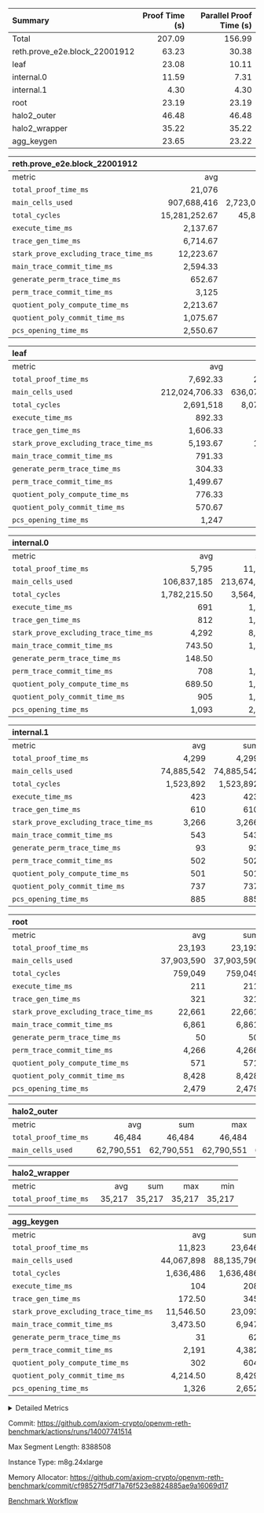 | Summary | Proof Time (s) | Parallel Proof Time (s) |
|:---|---:|---:|
| Total |  207.09 |  156.99 |
| reth.prove_e2e.block_22001912 |  63.23 |  30.38 |
| leaf |  23.08 |  10.11 |
| internal.0 |  11.59 |  7.31 |
| internal.1 |  4.30 |  4.30 |
| root |  23.19 |  23.19 |
| halo2_outer |  46.48 |  46.48 |
| halo2_wrapper |  35.22 |  35.22 |
| agg_keygen |  23.65 |  23.22 |


| reth.prove_e2e.block_22001912 |||||
|:---|---:|---:|---:|---:|
|metric|avg|sum|max|min|
| `total_proof_time_ms ` |  21,076 |  63,228 |  30,380 |  2,486 |
| `main_cells_used     ` |  907,688,416 |  2,723,065,248 |  1,349,317,809 |  44,864,535 |
| `total_cycles        ` |  15,281,252.67 |  45,843,758 |  23,692,378 |  235,996 |
| `execute_time_ms     ` |  2,137.67 |  6,413 |  3,197 |  39 |
| `trace_gen_time_ms   ` |  6,714.67 |  20,144 |  9,918 |  699 |
| `stark_prove_excluding_trace_time_ms` |  12,223.67 |  36,671 |  17,658 |  1,748 |
| `main_trace_commit_time_ms` |  2,594.33 |  7,783 |  3,783 |  271 |
| `generate_perm_trace_time_ms` |  652.67 |  1,958 |  955 |  52 |
| `perm_trace_commit_time_ms` |  3,125 |  9,375 |  4,663 |  255 |
| `quotient_poly_compute_time_ms` |  2,213.67 |  6,641 |  3,232 |  197 |
| `quotient_poly_commit_time_ms` |  1,075.67 |  3,227 |  1,549 |  228 |
| `pcs_opening_time_ms ` |  2,550.67 |  7,652 |  3,461 |  737 |

| leaf |||||
|:---|---:|---:|---:|---:|
|metric|avg|sum|max|min|
| `total_proof_time_ms ` |  7,692.33 |  23,077 |  10,109 |  5,776 |
| `main_cells_used     ` |  212,024,706.33 |  636,074,119 |  286,904,459 |  153,681,300 |
| `total_cycles        ` |  2,691,518 |  8,074,554 |  3,535,501 |  1,964,509 |
| `execute_time_ms     ` |  892.33 |  2,677 |  1,130 |  694 |
| `trace_gen_time_ms   ` |  1,606.33 |  4,819 |  2,107 |  1,185 |
| `stark_prove_excluding_trace_time_ms` |  5,193.67 |  15,581 |  6,872 |  3,897 |
| `main_trace_commit_time_ms` |  791.33 |  2,374 |  1,059 |  555 |
| `generate_perm_trace_time_ms` |  304.33 |  913 |  407 |  226 |
| `perm_trace_commit_time_ms` |  1,499.67 |  4,499 |  2,018 |  1,081 |
| `quotient_poly_compute_time_ms` |  776.33 |  2,329 |  1,027 |  579 |
| `quotient_poly_commit_time_ms` |  570.67 |  1,712 |  741 |  455 |
| `pcs_opening_time_ms ` |  1,247 |  3,741 |  1,615 |  997 |

| internal.0 |||||
|:---|---:|---:|---:|---:|
|metric|avg|sum|max|min|
| `total_proof_time_ms ` |  5,795 |  11,590 |  7,311 |  4,279 |
| `main_cells_used     ` |  106,837,185 |  213,674,370 |  142,302,896 |  71,371,474 |
| `total_cycles        ` |  1,782,215.50 |  3,564,431 |  2,381,486 |  1,182,945 |
| `execute_time_ms     ` |  691 |  1,382 |  930 |  452 |
| `trace_gen_time_ms   ` |  812 |  1,624 |  1,072 |  552 |
| `stark_prove_excluding_trace_time_ms` |  4,292 |  8,584 |  5,309 |  3,275 |
| `main_trace_commit_time_ms` |  743.50 |  1,487 |  952 |  535 |
| `generate_perm_trace_time_ms` |  148.50 |  297 |  179 |  118 |
| `perm_trace_commit_time_ms` |  708 |  1,416 |  915 |  501 |
| `quotient_poly_compute_time_ms` |  689.50 |  1,379 |  863 |  516 |
| `quotient_poly_commit_time_ms` |  905 |  1,810 |  1,082 |  728 |
| `pcs_opening_time_ms ` |  1,093 |  2,186 |  1,313 |  873 |

| internal.1 |||||
|:---|---:|---:|---:|---:|
|metric|avg|sum|max|min|
| `total_proof_time_ms ` |  4,299 |  4,299 |  4,299 |  4,299 |
| `main_cells_used     ` |  74,885,542 |  74,885,542 |  74,885,542 |  74,885,542 |
| `total_cycles        ` |  1,523,892 |  1,523,892 |  1,523,892 |  1,523,892 |
| `execute_time_ms     ` |  423 |  423 |  423 |  423 |
| `trace_gen_time_ms   ` |  610 |  610 |  610 |  610 |
| `stark_prove_excluding_trace_time_ms` |  3,266 |  3,266 |  3,266 |  3,266 |
| `main_trace_commit_time_ms` |  543 |  543 |  543 |  543 |
| `generate_perm_trace_time_ms` |  93 |  93 |  93 |  93 |
| `perm_trace_commit_time_ms` |  502 |  502 |  502 |  502 |
| `quotient_poly_compute_time_ms` |  501 |  501 |  501 |  501 |
| `quotient_poly_commit_time_ms` |  737 |  737 |  737 |  737 |
| `pcs_opening_time_ms ` |  885 |  885 |  885 |  885 |

| root |||||
|:---|---:|---:|---:|---:|
|metric|avg|sum|max|min|
| `total_proof_time_ms ` |  23,193 |  23,193 |  23,193 |  23,193 |
| `main_cells_used     ` |  37,903,590 |  37,903,590 |  37,903,590 |  37,903,590 |
| `total_cycles        ` |  759,049 |  759,049 |  759,049 |  759,049 |
| `execute_time_ms     ` |  211 |  211 |  211 |  211 |
| `trace_gen_time_ms   ` |  321 |  321 |  321 |  321 |
| `stark_prove_excluding_trace_time_ms` |  22,661 |  22,661 |  22,661 |  22,661 |
| `main_trace_commit_time_ms` |  6,861 |  6,861 |  6,861 |  6,861 |
| `generate_perm_trace_time_ms` |  50 |  50 |  50 |  50 |
| `perm_trace_commit_time_ms` |  4,266 |  4,266 |  4,266 |  4,266 |
| `quotient_poly_compute_time_ms` |  571 |  571 |  571 |  571 |
| `quotient_poly_commit_time_ms` |  8,428 |  8,428 |  8,428 |  8,428 |
| `pcs_opening_time_ms ` |  2,479 |  2,479 |  2,479 |  2,479 |

| halo2_outer |||||
|:---|---:|---:|---:|---:|
|metric|avg|sum|max|min|
| `total_proof_time_ms ` |  46,484 |  46,484 |  46,484 |  46,484 |
| `main_cells_used     ` |  62,790,551 |  62,790,551 |  62,790,551 |  62,790,551 |

| halo2_wrapper |||||
|:---|---:|---:|---:|---:|
|metric|avg|sum|max|min|
| `total_proof_time_ms ` |  35,217 |  35,217 |  35,217 |  35,217 |

| agg_keygen |||||
|:---|---:|---:|---:|---:|
|metric|avg|sum|max|min|
| `total_proof_time_ms ` |  11,823 |  23,646 |  23,217 |  429 |
| `main_cells_used     ` |  44,067,898 |  88,135,796 |  87,207,725 |  928,071 |
| `total_cycles        ` |  1,636,486 |  1,636,486 |  1,636,486 |  1,636,486 |
| `execute_time_ms     ` |  104 |  208 |  208 |  0 |
| `trace_gen_time_ms   ` |  172.50 |  345 |  318 |  27 |
| `stark_prove_excluding_trace_time_ms` |  11,546.50 |  23,093 |  22,691 |  402 |
| `main_trace_commit_time_ms` |  3,473.50 |  6,947 |  6,896 |  51 |
| `generate_perm_trace_time_ms` |  31 |  62 |  51 |  11 |
| `perm_trace_commit_time_ms` |  2,191 |  4,382 |  4,331 |  51 |
| `quotient_poly_compute_time_ms` |  302 |  604 |  575 |  29 |
| `quotient_poly_commit_time_ms` |  4,214.50 |  8,429 |  8,370 |  59 |
| `pcs_opening_time_ms ` |  1,326 |  2,652 |  2,455 |  197 |



<details>
<summary>Detailed Metrics</summary>

| air_name | block_number | quotient_deg | interactions | constraints |
| --- | --- | --- | --- | --- |
| AccessAdapterAir<16> | 22001912 | 2 | 5 | 12 | 
| AccessAdapterAir<2> | 22001912 | 2 | 5 | 12 | 
| AccessAdapterAir<32> | 22001912 | 2 | 5 | 12 | 
| AccessAdapterAir<4> | 22001912 | 2 | 5 | 12 | 
| AccessAdapterAir<8> | 22001912 | 2 | 5 | 12 | 
| BitwiseOperationLookupAir<8> | 22001912 | 2 | 2 | 4 | 
| KeccakVmAir | 22001912 | 2 | 321 | 4,513 | 
| MemoryMerkleAir<8> | 22001912 | 2 | 4 | 39 | 
| PersistentBoundaryAir<8> | 22001912 | 2 | 3 | 7 | 
| PhantomAir | 22001912 | 2 | 3 | 5 | 
| Poseidon2PeripheryAir<BabyBearParameters>, 1> | 22001912 | 2 | 1 | 286 | 
| ProgramAir | 22001912 | 1 | 1 | 4 | 
| RangeTupleCheckerAir<2> | 22001912 | 1 | 1 | 4 | 
| Rv32HintStoreAir | 22001912 | 2 | 18 | 28 | 
| Sha256VmAir | 22001912 | 2 | 50 | 663 | 
| VariableRangeCheckerAir | 22001912 | 1 | 1 | 4 | 
| VmAirWrapper<Rv32BaseAluAdapterAir, BaseAluCoreAir<4, 8> | 22001912 | 2 | 20 | 37 | 
| VmAirWrapper<Rv32BaseAluAdapterAir, LessThanCoreAir<4, 8> | 22001912 | 2 | 18 | 40 | 
| VmAirWrapper<Rv32BaseAluAdapterAir, ShiftCoreAir<4, 8> | 22001912 | 2 | 24 | 91 | 
| VmAirWrapper<Rv32BranchAdapterAir, BranchEqualCoreAir<4> | 22001912 | 2 | 11 | 20 | 
| VmAirWrapper<Rv32BranchAdapterAir, BranchLessThanCoreAir<4, 8> | 22001912 | 2 | 13 | 35 | 
| VmAirWrapper<Rv32CondRdWriteAdapterAir, Rv32JalLuiCoreAir> | 22001912 | 2 | 10 | 18 | 
| VmAirWrapper<Rv32HeapAdapterAir<2, 32, 32>, BaseAluCoreAir<32, 8> | 22001912 | 2 | 61 | 126 | 
| VmAirWrapper<Rv32HeapAdapterAir<2, 32, 32>, LessThanCoreAir<32, 8> | 22001912 | 2 | 31 | 129 | 
| VmAirWrapper<Rv32HeapAdapterAir<2, 32, 32>, MultiplicationCoreAir<32, 8> | 22001912 | 2 | 61 | 57 | 
| VmAirWrapper<Rv32HeapAdapterAir<2, 32, 32>, ShiftCoreAir<32, 8> | 22001912 | 2 | 79 | 2,161 | 
| VmAirWrapper<Rv32HeapBranchAdapterAir<2, 32>, BranchEqualCoreAir<32> | 22001912 | 2 | 20 | 55 | 
| VmAirWrapper<Rv32HeapBranchAdapterAir<2, 32>, BranchLessThanCoreAir<32, 8> | 22001912 | 2 | 22 | 126 | 
| VmAirWrapper<Rv32IsEqualModAdapterAir<2, 1, 32, 32>, ModularIsEqualCoreAir<32, 4, 8> | 22001912 | 2 | 25 | 225 | 
| VmAirWrapper<Rv32IsEqualModAdapterAir<2, 3, 16, 48>, ModularIsEqualCoreAir<48, 4, 8> | 22001912 | 2 | 41 | 333 | 
| VmAirWrapper<Rv32JalrAdapterAir, Rv32JalrCoreAir> | 22001912 | 2 | 16 | 20 | 
| VmAirWrapper<Rv32LoadStoreAdapterAir, LoadSignExtendCoreAir<4, 8> | 22001912 | 2 | 18 | 33 | 
| VmAirWrapper<Rv32LoadStoreAdapterAir, LoadStoreCoreAir<4> | 22001912 | 2 | 17 | 40 | 
| VmAirWrapper<Rv32MultAdapterAir, DivRemCoreAir<4, 8> | 22001912 | 2 | 25 | 84 | 
| VmAirWrapper<Rv32MultAdapterAir, MulHCoreAir<4, 8> | 22001912 | 2 | 24 | 31 | 
| VmAirWrapper<Rv32MultAdapterAir, MultiplicationCoreAir<4, 8> | 22001912 | 2 | 19 | 19 | 
| VmAirWrapper<Rv32RdWriteAdapterAir, Rv32AuipcCoreAir> | 22001912 | 2 | 12 | 14 | 
| VmAirWrapper<Rv32VecHeapAdapterAir<1, 2, 2, 32, 32>, FieldExpressionCoreAir> | 22001912 | 2 | 415 | 480 | 
| VmAirWrapper<Rv32VecHeapAdapterAir<1, 6, 6, 16, 16>, FieldExpressionCoreAir> | 22001912 | 2 | 832 | 921 | 
| VmAirWrapper<Rv32VecHeapAdapterAir<2, 1, 1, 32, 32>, FieldExpressionCoreAir> | 22001912 | 2 | 158 | 190 | 
| VmAirWrapper<Rv32VecHeapAdapterAir<2, 2, 2, 32, 32>, FieldExpressionCoreAir> | 22001912 | 2 | 428 | 457 | 
| VmAirWrapper<Rv32VecHeapAdapterAir<2, 3, 3, 16, 16>, FieldExpressionCoreAir> | 22001912 | 2 | 246 | 288 | 
| VmAirWrapper<Rv32VecHeapAdapterAir<2, 6, 6, 16, 16>, FieldExpressionCoreAir> | 22001912 | 2 | 668 | 701 | 
| VmConnectorAir | 22001912 | 2 | 5 | 11 | 

| block_number | execute_time_ms |
| --- | --- |
| 22001912 | 210 | 

| group | air_name | block_number | rows | quotient_deg | prep_cols | perm_cols | main_cols | interactions | constraints | cells |
| --- | --- | --- | --- | --- | --- | --- | --- | --- | --- | --- |
| agg_keygen | AccessAdapterAir<16> | 22001912 |  | 2 |  |  |  | 5 | 12 |  | 
| agg_keygen | AccessAdapterAir<2> | 22001912 | 524,288 | 8 |  | 16 | 11 | 5 | 12 | 14,155,776 | 
| agg_keygen | AccessAdapterAir<32> | 22001912 |  | 2 |  |  |  | 5 | 12 |  | 
| agg_keygen | AccessAdapterAir<4> | 22001912 | 262,144 | 8 |  | 16 | 13 | 5 | 12 | 7,602,176 | 
| agg_keygen | AccessAdapterAir<8> | 22001912 | 8,192 | 8 |  | 16 | 17 | 5 | 12 | 270,336 | 
| agg_keygen | BitwiseOperationLookupAir<8> | 22001912 |  | 2 |  |  |  | 2 | 4 |  | 
| agg_keygen | FriReducedOpeningAir | 22001912 | 524,288 | 8 |  | 84 | 27 | 39 | 71 | 58,195,968 | 
| agg_keygen | JalRangeCheckAir | 22001912 | 65,536 | 8 |  | 28 | 12 | 9 | 14 | 2,621,440 | 
| agg_keygen | MemoryMerkleAir<8> | 22001912 |  | 2 |  |  |  | 4 | 39 |  | 
| agg_keygen | NativePoseidon2Air<BabyBearParameters>, 1> | 22001912 | 65,536 | 8 |  | 312 | 398 | 136 | 572 | 46,530,560 | 
| agg_keygen | PersistentBoundaryAir<8> | 22001912 |  | 2 |  |  |  | 3 | 7 |  | 
| agg_keygen | PhantomAir | 22001912 | 32,768 | 4 |  | 12 | 6 | 3 | 5 | 589,824 | 
| agg_keygen | Poseidon2PeripheryAir<BabyBearParameters>, 1> | 22001912 |  | 2 |  |  |  | 1 | 286 |  | 
| agg_keygen | ProgramAir | 22001912 | 131,072 | 1 |  | 8 | 10 | 1 | 4 | 2,359,296 | 
| agg_keygen | RangeTupleCheckerAir<2> | 22001912 |  | 1 |  |  |  | 1 | 4 |  | 
| agg_keygen | Rv32HintStoreAir | 22001912 |  | 2 |  |  |  | 18 | 28 |  | 
| agg_keygen | VariableRangeCheckerAir | 22001912 | 262,144 | 1 | 2 | 8 | 1 | 1 | 4 | 2,359,296 | 
| agg_keygen | VmAirWrapper<AluNativeAdapterAir, FieldArithmeticCoreAir> | 22001912 | 1,048,576 | 8 |  | 36 | 29 | 15 | 27 | 68,157,440 | 
| agg_keygen | VmAirWrapper<BranchNativeAdapterAir, BranchEqualCoreAir<1> | 22001912 | 262,144 | 8 |  | 28 | 23 | 11 | 25 | 13,369,344 | 
| agg_keygen | VmAirWrapper<NativeAdapterAir<2, 0>, PublicValuesCoreAir> | 22001912 | 64 | 8 |  | 28 | 27 | 11 | 30 | 3,520 | 
| agg_keygen | VmAirWrapper<NativeLoadStoreAdapterAir<1>, NativeLoadStoreCoreAir<1> | 22001912 | 524,288 | 8 |  | 40 | 21 | 15 | 20 | 31,981,568 | 
| agg_keygen | VmAirWrapper<NativeLoadStoreAdapterAir<4>, NativeLoadStoreCoreAir<4> | 22001912 | 131,072 | 8 |  | 40 | 27 | 15 | 20 | 8,781,824 | 
| agg_keygen | VmAirWrapper<NativeVectorizedAdapterAir<4>, FieldExtensionCoreAir> | 22001912 | 131,072 | 8 |  | 36 | 38 | 15 | 27 | 9,699,328 | 
| agg_keygen | VmAirWrapper<Rv32BaseAluAdapterAir, BaseAluCoreAir<4, 8> | 22001912 |  | 2 |  |  |  | 20 | 37 |  | 
| agg_keygen | VmAirWrapper<Rv32BaseAluAdapterAir, LessThanCoreAir<4, 8> | 22001912 |  | 2 |  |  |  | 18 | 40 |  | 
| agg_keygen | VmAirWrapper<Rv32BaseAluAdapterAir, ShiftCoreAir<4, 8> | 22001912 |  | 2 |  |  |  | 24 | 91 |  | 
| agg_keygen | VmAirWrapper<Rv32BranchAdapterAir, BranchEqualCoreAir<4> | 22001912 |  | 2 |  |  |  | 11 | 20 |  | 
| agg_keygen | VmAirWrapper<Rv32BranchAdapterAir, BranchLessThanCoreAir<4, 8> | 22001912 |  | 2 |  |  |  | 13 | 35 |  | 
| agg_keygen | VmAirWrapper<Rv32CondRdWriteAdapterAir, Rv32JalLuiCoreAir> | 22001912 |  | 2 |  |  |  | 10 | 18 |  | 
| agg_keygen | VmAirWrapper<Rv32JalrAdapterAir, Rv32JalrCoreAir> | 22001912 |  | 2 |  |  |  | 16 | 20 |  | 
| agg_keygen | VmAirWrapper<Rv32LoadStoreAdapterAir, LoadSignExtendCoreAir<4, 8> | 22001912 |  | 2 |  |  |  | 18 | 33 |  | 
| agg_keygen | VmAirWrapper<Rv32LoadStoreAdapterAir, LoadStoreCoreAir<4> | 22001912 |  | 2 |  |  |  | 17 | 40 |  | 
| agg_keygen | VmAirWrapper<Rv32MultAdapterAir, DivRemCoreAir<4, 8> | 22001912 |  | 2 |  |  |  | 25 | 84 |  | 
| agg_keygen | VmAirWrapper<Rv32MultAdapterAir, MulHCoreAir<4, 8> | 22001912 |  | 2 |  |  |  | 24 | 31 |  | 
| agg_keygen | VmAirWrapper<Rv32MultAdapterAir, MultiplicationCoreAir<4, 8> | 22001912 |  | 2 |  |  |  | 19 | 19 |  | 
| agg_keygen | VmAirWrapper<Rv32RdWriteAdapterAir, Rv32AuipcCoreAir> | 22001912 |  | 2 |  |  |  | 12 | 14 |  | 
| agg_keygen | VmConnectorAir | 22001912 | 2 | 8 | 1 | 16 | 5 | 5 | 11 | 42 | 
| agg_keygen | VolatileBoundaryAir | 22001912 | 131,072 | 8 |  | 20 | 12 | 7 | 19 | 4,194,304 | 

| group | air_name | block_number | idx | rows | prep_cols | perm_cols | main_cols | cells |
| --- | --- | --- | --- | --- | --- | --- | --- | --- |
| internal.0 | AccessAdapterAir<2> | 22001912 | 0 | 524,288 |  | 12 | 11 | 12,058,624 | 
| internal.0 | AccessAdapterAir<2> | 22001912 | 1 | 524,288 |  | 12 | 11 | 12,058,624 | 
| internal.0 | AccessAdapterAir<4> | 22001912 | 0 | 262,144 |  | 12 | 13 | 6,553,600 | 
| internal.0 | AccessAdapterAir<4> | 22001912 | 1 | 262,144 |  | 12 | 13 | 6,553,600 | 
| internal.0 | AccessAdapterAir<8> | 22001912 | 0 | 8,192 |  | 12 | 17 | 237,568 | 
| internal.0 | AccessAdapterAir<8> | 22001912 | 1 | 4,096 |  | 12 | 17 | 118,784 | 
| internal.0 | FriReducedOpeningAir | 22001912 | 0 | 1,048,576 |  | 44 | 27 | 74,448,896 | 
| internal.0 | FriReducedOpeningAir | 22001912 | 1 | 524,288 |  | 44 | 27 | 37,224,448 | 
| internal.0 | JalRangeCheckAir | 22001912 | 0 | 131,072 |  | 16 | 12 | 3,670,016 | 
| internal.0 | JalRangeCheckAir | 22001912 | 1 | 65,536 |  | 16 | 12 | 1,835,008 | 
| internal.0 | NativePoseidon2Air<BabyBearParameters>, 1> | 22001912 | 0 | 131,072 |  | 160 | 398 | 73,138,176 | 
| internal.0 | NativePoseidon2Air<BabyBearParameters>, 1> | 22001912 | 1 | 65,536 |  | 160 | 398 | 36,569,088 | 
| internal.0 | PhantomAir | 22001912 | 0 | 65,536 |  | 8 | 6 | 917,504 | 
| internal.0 | PhantomAir | 22001912 | 1 | 16,384 |  | 8 | 6 | 229,376 | 
| internal.0 | ProgramAir | 22001912 | 0 | 131,072 |  | 8 | 10 | 2,359,296 | 
| internal.0 | ProgramAir | 22001912 | 1 | 131,072 |  | 8 | 10 | 2,359,296 | 
| internal.0 | VariableRangeCheckerAir | 22001912 | 0 | 262,144 | 2 | 8 | 1 | 2,359,296 | 
| internal.0 | VariableRangeCheckerAir | 22001912 | 1 | 262,144 | 2 | 8 | 1 | 2,359,296 | 
| internal.0 | VmAirWrapper<AluNativeAdapterAir, FieldArithmeticCoreAir> | 22001912 | 0 | 2,097,152 |  | 20 | 29 | 102,760,448 | 
| internal.0 | VmAirWrapper<AluNativeAdapterAir, FieldArithmeticCoreAir> | 22001912 | 1 | 1,048,576 |  | 20 | 29 | 51,380,224 | 
| internal.0 | VmAirWrapper<BranchNativeAdapterAir, BranchEqualCoreAir<1> | 22001912 | 0 | 262,144 |  | 16 | 23 | 10,223,616 | 
| internal.0 | VmAirWrapper<BranchNativeAdapterAir, BranchEqualCoreAir<1> | 22001912 | 1 | 131,072 |  | 16 | 23 | 5,111,808 | 
| internal.0 | VmAirWrapper<NativeAdapterAir<2, 0>, PublicValuesCoreAir> | 22001912 | 0 | 64 |  | 16 | 23 | 2,496 | 
| internal.0 | VmAirWrapper<NativeAdapterAir<2, 0>, PublicValuesCoreAir> | 22001912 | 1 | 64 |  | 16 | 23 | 2,496 | 
| internal.0 | VmAirWrapper<NativeLoadStoreAdapterAir<1>, NativeLoadStoreCoreAir<1> | 22001912 | 0 | 524,288 |  | 24 | 21 | 23,592,960 | 
| internal.0 | VmAirWrapper<NativeLoadStoreAdapterAir<1>, NativeLoadStoreCoreAir<1> | 22001912 | 1 | 262,144 |  | 24 | 21 | 11,796,480 | 
| internal.0 | VmAirWrapper<NativeLoadStoreAdapterAir<4>, NativeLoadStoreCoreAir<4> | 22001912 | 0 | 262,144 |  | 24 | 27 | 13,369,344 | 
| internal.0 | VmAirWrapper<NativeLoadStoreAdapterAir<4>, NativeLoadStoreCoreAir<4> | 22001912 | 1 | 131,072 |  | 24 | 27 | 6,684,672 | 
| internal.0 | VmAirWrapper<NativeVectorizedAdapterAir<4>, FieldExtensionCoreAir> | 22001912 | 0 | 262,144 |  | 20 | 38 | 15,204,352 | 
| internal.0 | VmAirWrapper<NativeVectorizedAdapterAir<4>, FieldExtensionCoreAir> | 22001912 | 1 | 131,072 |  | 20 | 38 | 7,602,176 | 
| internal.0 | VmConnectorAir | 22001912 | 0 | 2 | 1 | 12 | 5 | 34 | 
| internal.0 | VmConnectorAir | 22001912 | 1 | 2 | 1 | 12 | 5 | 34 | 
| internal.0 | VolatileBoundaryAir | 22001912 | 0 | 262,144 |  | 12 | 12 | 6,291,456 | 
| internal.0 | VolatileBoundaryAir | 22001912 | 1 | 262,144 |  | 12 | 12 | 6,291,456 | 
| internal.1 | AccessAdapterAir<2> | 22001912 | 2 | 524,288 |  | 12 | 11 | 12,058,624 | 
| internal.1 | AccessAdapterAir<4> | 22001912 | 2 | 262,144 |  | 12 | 13 | 6,553,600 | 
| internal.1 | AccessAdapterAir<8> | 22001912 | 2 | 8,192 |  | 12 | 17 | 237,568 | 
| internal.1 | FriReducedOpeningAir | 22001912 | 2 | 262,144 |  | 44 | 27 | 18,612,224 | 
| internal.1 | JalRangeCheckAir | 22001912 | 2 | 65,536 |  | 16 | 12 | 1,835,008 | 
| internal.1 | NativePoseidon2Air<BabyBearParameters>, 1> | 22001912 | 2 | 65,536 |  | 160 | 398 | 36,569,088 | 
| internal.1 | PhantomAir | 22001912 | 2 | 16,384 |  | 8 | 6 | 229,376 | 
| internal.1 | ProgramAir | 22001912 | 2 | 131,072 |  | 8 | 10 | 2,359,296 | 
| internal.1 | VariableRangeCheckerAir | 22001912 | 2 | 262,144 | 2 | 8 | 1 | 2,359,296 | 
| internal.1 | VmAirWrapper<AluNativeAdapterAir, FieldArithmeticCoreAir> | 22001912 | 2 | 1,048,576 |  | 20 | 29 | 51,380,224 | 
| internal.1 | VmAirWrapper<BranchNativeAdapterAir, BranchEqualCoreAir<1> | 22001912 | 2 | 262,144 |  | 16 | 23 | 10,223,616 | 
| internal.1 | VmAirWrapper<NativeAdapterAir<2, 0>, PublicValuesCoreAir> | 22001912 | 2 | 64 |  | 16 | 23 | 2,496 | 
| internal.1 | VmAirWrapper<NativeLoadStoreAdapterAir<1>, NativeLoadStoreCoreAir<1> | 22001912 | 2 | 524,288 |  | 24 | 21 | 23,592,960 | 
| internal.1 | VmAirWrapper<NativeLoadStoreAdapterAir<4>, NativeLoadStoreCoreAir<4> | 22001912 | 2 | 131,072 |  | 24 | 27 | 6,684,672 | 
| internal.1 | VmAirWrapper<NativeVectorizedAdapterAir<4>, FieldExtensionCoreAir> | 22001912 | 2 | 131,072 |  | 20 | 38 | 7,602,176 | 
| internal.1 | VmConnectorAir | 22001912 | 2 | 2 | 1 | 12 | 5 | 34 | 
| internal.1 | VolatileBoundaryAir | 22001912 | 2 | 262,144 |  | 12 | 12 | 6,291,456 | 
| leaf | AccessAdapterAir<2> | 22001912 | 0 | 2,097,152 |  | 16 | 11 | 56,623,104 | 
| leaf | AccessAdapterAir<2> | 22001912 | 1 | 1,048,576 |  | 16 | 11 | 28,311,552 | 
| leaf | AccessAdapterAir<2> | 22001912 | 2 | 1,048,576 |  | 16 | 11 | 28,311,552 | 
| leaf | AccessAdapterAir<4> | 22001912 | 0 | 1,048,576 |  | 16 | 13 | 30,408,704 | 
| leaf | AccessAdapterAir<4> | 22001912 | 1 | 524,288 |  | 16 | 13 | 15,204,352 | 
| leaf | AccessAdapterAir<4> | 22001912 | 2 | 524,288 |  | 16 | 13 | 15,204,352 | 
| leaf | AccessAdapterAir<8> | 22001912 | 0 | 32,768 |  | 16 | 17 | 1,081,344 | 
| leaf | AccessAdapterAir<8> | 22001912 | 1 | 16,384 |  | 16 | 17 | 540,672 | 
| leaf | AccessAdapterAir<8> | 22001912 | 2 | 16,384 |  | 16 | 17 | 540,672 | 
| leaf | FriReducedOpeningAir | 22001912 | 0 | 4,194,304 |  | 84 | 27 | 465,567,744 | 
| leaf | FriReducedOpeningAir | 22001912 | 1 | 2,097,152 |  | 84 | 27 | 232,783,872 | 
| leaf | FriReducedOpeningAir | 22001912 | 2 | 2,097,152 |  | 84 | 27 | 232,783,872 | 
| leaf | JalRangeCheckAir | 22001912 | 0 | 65,536 |  | 28 | 12 | 2,621,440 | 
| leaf | JalRangeCheckAir | 22001912 | 1 | 65,536 |  | 28 | 12 | 2,621,440 | 
| leaf | JalRangeCheckAir | 22001912 | 2 | 65,536 |  | 28 | 12 | 2,621,440 | 
| leaf | NativePoseidon2Air<BabyBearParameters>, 1> | 22001912 | 0 | 262,144 |  | 312 | 398 | 186,122,240 | 
| leaf | NativePoseidon2Air<BabyBearParameters>, 1> | 22001912 | 1 | 262,144 |  | 312 | 398 | 186,122,240 | 
| leaf | NativePoseidon2Air<BabyBearParameters>, 1> | 22001912 | 2 | 131,072 |  | 312 | 398 | 93,061,120 | 
| leaf | PhantomAir | 22001912 | 0 | 32,768 |  | 12 | 6 | 589,824 | 
| leaf | PhantomAir | 22001912 | 1 | 32,768 |  | 12 | 6 | 589,824 | 
| leaf | PhantomAir | 22001912 | 2 | 32,768 |  | 12 | 6 | 589,824 | 
| leaf | ProgramAir | 22001912 | 0 | 2,097,152 |  | 8 | 10 | 37,748,736 | 
| leaf | ProgramAir | 22001912 | 1 | 2,097,152 |  | 8 | 10 | 37,748,736 | 
| leaf | ProgramAir | 22001912 | 2 | 2,097,152 |  | 8 | 10 | 37,748,736 | 
| leaf | VariableRangeCheckerAir | 22001912 | 0 | 262,144 | 2 | 8 | 1 | 2,359,296 | 
| leaf | VariableRangeCheckerAir | 22001912 | 1 | 262,144 | 2 | 8 | 1 | 2,359,296 | 
| leaf | VariableRangeCheckerAir | 22001912 | 2 | 262,144 | 2 | 8 | 1 | 2,359,296 | 
| leaf | VmAirWrapper<AluNativeAdapterAir, FieldArithmeticCoreAir> | 22001912 | 0 | 2,097,152 |  | 36 | 29 | 136,314,880 | 
| leaf | VmAirWrapper<AluNativeAdapterAir, FieldArithmeticCoreAir> | 22001912 | 1 | 2,097,152 |  | 36 | 29 | 136,314,880 | 
| leaf | VmAirWrapper<AluNativeAdapterAir, FieldArithmeticCoreAir> | 22001912 | 2 | 1,048,576 |  | 36 | 29 | 68,157,440 | 
| leaf | VmAirWrapper<BranchNativeAdapterAir, BranchEqualCoreAir<1> | 22001912 | 0 | 524,288 |  | 28 | 23 | 26,738,688 | 
| leaf | VmAirWrapper<BranchNativeAdapterAir, BranchEqualCoreAir<1> | 22001912 | 1 | 524,288 |  | 28 | 23 | 26,738,688 | 
| leaf | VmAirWrapper<BranchNativeAdapterAir, BranchEqualCoreAir<1> | 22001912 | 2 | 262,144 |  | 28 | 23 | 13,369,344 | 
| leaf | VmAirWrapper<NativeAdapterAir<2, 0>, PublicValuesCoreAir> | 22001912 | 0 | 64 |  | 28 | 27 | 3,520 | 
| leaf | VmAirWrapper<NativeAdapterAir<2, 0>, PublicValuesCoreAir> | 22001912 | 1 | 64 |  | 28 | 27 | 3,520 | 
| leaf | VmAirWrapper<NativeAdapterAir<2, 0>, PublicValuesCoreAir> | 22001912 | 2 | 64 |  | 28 | 27 | 3,520 | 
| leaf | VmAirWrapper<NativeLoadStoreAdapterAir<1>, NativeLoadStoreCoreAir<1> | 22001912 | 0 | 1,048,576 |  | 40 | 21 | 63,963,136 | 
| leaf | VmAirWrapper<NativeLoadStoreAdapterAir<1>, NativeLoadStoreCoreAir<1> | 22001912 | 1 | 1,048,576 |  | 40 | 21 | 63,963,136 | 
| leaf | VmAirWrapper<NativeLoadStoreAdapterAir<1>, NativeLoadStoreCoreAir<1> | 22001912 | 2 | 524,288 |  | 40 | 21 | 31,981,568 | 
| leaf | VmAirWrapper<NativeLoadStoreAdapterAir<4>, NativeLoadStoreCoreAir<4> | 22001912 | 0 | 262,144 |  | 40 | 27 | 17,563,648 | 
| leaf | VmAirWrapper<NativeLoadStoreAdapterAir<4>, NativeLoadStoreCoreAir<4> | 22001912 | 1 | 262,144 |  | 40 | 27 | 17,563,648 | 
| leaf | VmAirWrapper<NativeLoadStoreAdapterAir<4>, NativeLoadStoreCoreAir<4> | 22001912 | 2 | 131,072 |  | 40 | 27 | 8,781,824 | 
| leaf | VmAirWrapper<NativeVectorizedAdapterAir<4>, FieldExtensionCoreAir> | 22001912 | 0 | 524,288 |  | 36 | 38 | 38,797,312 | 
| leaf | VmAirWrapper<NativeVectorizedAdapterAir<4>, FieldExtensionCoreAir> | 22001912 | 1 | 262,144 |  | 36 | 38 | 19,398,656 | 
| leaf | VmAirWrapper<NativeVectorizedAdapterAir<4>, FieldExtensionCoreAir> | 22001912 | 2 | 262,144 |  | 36 | 38 | 19,398,656 | 
| leaf | VmConnectorAir | 22001912 | 0 | 2 | 1 | 16 | 5 | 42 | 
| leaf | VmConnectorAir | 22001912 | 1 | 2 | 1 | 16 | 5 | 42 | 
| leaf | VmConnectorAir | 22001912 | 2 | 2 | 1 | 16 | 5 | 42 | 
| leaf | VolatileBoundaryAir | 22001912 | 0 | 1,048,576 |  | 20 | 12 | 33,554,432 | 
| leaf | VolatileBoundaryAir | 22001912 | 1 | 524,288 |  | 20 | 12 | 16,777,216 | 
| leaf | VolatileBoundaryAir | 22001912 | 2 | 524,288 |  | 20 | 12 | 16,777,216 | 
| root | AccessAdapterAir<2> | 22001912 | 0 | 262,144 |  | 8 | 11 | 4,980,736 | 
| root | AccessAdapterAir<4> | 22001912 | 0 | 131,072 |  | 8 | 13 | 2,752,512 | 
| root | AccessAdapterAir<8> | 22001912 | 0 | 4,096 |  | 8 | 17 | 102,400 | 
| root | FriReducedOpeningAir | 22001912 | 0 | 131,072 |  | 24 | 27 | 6,684,672 | 
| root | JalRangeCheckAir | 22001912 | 0 | 32,768 |  | 12 | 12 | 786,432 | 
| root | NativePoseidon2Air<BabyBearParameters>, 1> | 22001912 | 0 | 32,768 |  | 84 | 398 | 15,794,176 | 
| root | PhantomAir | 22001912 | 0 | 8,192 |  | 8 | 6 | 114,688 | 
| root | ProgramAir | 22001912 | 0 | 131,072 |  | 8 | 10 | 2,359,296 | 
| root | VariableRangeCheckerAir | 22001912 | 0 | 262,144 | 2 | 8 | 1 | 2,359,296 | 
| root | VmAirWrapper<AluNativeAdapterAir, FieldArithmeticCoreAir> | 22001912 | 0 | 524,288 |  | 12 | 29 | 21,495,808 | 
| root | VmAirWrapper<BranchNativeAdapterAir, BranchEqualCoreAir<1> | 22001912 | 0 | 131,072 |  | 12 | 23 | 4,587,520 | 
| root | VmAirWrapper<NativeAdapterAir<2, 0>, PublicValuesCoreAir> | 22001912 | 0 | 64 |  | 12 | 22 | 2,176 | 
| root | VmAirWrapper<NativeLoadStoreAdapterAir<1>, NativeLoadStoreCoreAir<1> | 22001912 | 0 | 262,144 |  | 16 | 21 | 9,699,328 | 
| root | VmAirWrapper<NativeLoadStoreAdapterAir<4>, NativeLoadStoreCoreAir<4> | 22001912 | 0 | 65,536 |  | 16 | 27 | 2,818,048 | 
| root | VmAirWrapper<NativeVectorizedAdapterAir<4>, FieldExtensionCoreAir> | 22001912 | 0 | 65,536 |  | 12 | 38 | 3,276,800 | 
| root | VmConnectorAir | 22001912 | 0 | 2 | 1 | 8 | 5 | 26 | 
| root | VolatileBoundaryAir | 22001912 | 0 | 131,072 |  | 8 | 12 | 2,621,440 | 

| group | air_name | block_number | segment | rows | prep_cols | perm_cols | main_cols | cells |
| --- | --- | --- | --- | --- | --- | --- | --- | --- |
| agg_keygen | AccessAdapterAir<16> | 22001912 | 0 | 1 |  | 16 | 25 | 41 | 
| agg_keygen | AccessAdapterAir<2> | 22001912 | 0 | 1 |  | 16 | 11 | 27 | 
| agg_keygen | AccessAdapterAir<32> | 22001912 | 0 | 1 |  | 16 | 41 | 57 | 
| agg_keygen | AccessAdapterAir<4> | 22001912 | 0 | 1 |  | 16 | 13 | 29 | 
| agg_keygen | AccessAdapterAir<8> | 22001912 | 0 | 1 |  | 16 | 17 | 33 | 
| agg_keygen | BitwiseOperationLookupAir<8> | 22001912 | 0 | 65,536 | 3 | 8 | 2 | 655,360 | 
| agg_keygen | MemoryMerkleAir<8> | 22001912 | 0 | 64 |  | 16 | 32 | 3,072 | 
| agg_keygen | PersistentBoundaryAir<8> | 22001912 | 0 | 1 |  | 12 | 20 | 32 | 
| agg_keygen | PhantomAir | 22001912 | 0 | 1 |  | 12 | 6 | 18 | 
| agg_keygen | Poseidon2PeripheryAir<BabyBearParameters>, 1> | 22001912 | 0 | 32 |  | 8 | 300 | 9,856 | 
| agg_keygen | ProgramAir | 22001912 | 0 | 1 |  | 8 | 10 | 18 | 
| agg_keygen | RangeTupleCheckerAir<2> | 22001912 | 0 | 524,288 | 2 | 8 | 1 | 4,718,592 | 
| agg_keygen | Rv32HintStoreAir | 22001912 | 0 | 1 |  | 44 | 32 | 76 | 
| agg_keygen | VariableRangeCheckerAir | 22001912 | 0 | 262,144 | 2 | 8 | 1 | 2,359,296 | 
| agg_keygen | VmAirWrapper<Rv32BaseAluAdapterAir, BaseAluCoreAir<4, 8> | 22001912 | 0 | 1 |  | 52 | 36 | 88 | 
| agg_keygen | VmAirWrapper<Rv32BaseAluAdapterAir, LessThanCoreAir<4, 8> | 22001912 | 0 | 1 |  | 40 | 37 | 77 | 
| agg_keygen | VmAirWrapper<Rv32BaseAluAdapterAir, ShiftCoreAir<4, 8> | 22001912 | 0 | 1 |  | 52 | 53 | 105 | 
| agg_keygen | VmAirWrapper<Rv32BranchAdapterAir, BranchEqualCoreAir<4> | 22001912 | 0 | 1 |  | 28 | 26 | 54 | 
| agg_keygen | VmAirWrapper<Rv32BranchAdapterAir, BranchLessThanCoreAir<4, 8> | 22001912 | 0 | 1 |  | 32 | 32 | 64 | 
| agg_keygen | VmAirWrapper<Rv32CondRdWriteAdapterAir, Rv32JalLuiCoreAir> | 22001912 | 0 | 1 |  | 28 | 18 | 46 | 
| agg_keygen | VmAirWrapper<Rv32JalrAdapterAir, Rv32JalrCoreAir> | 22001912 | 0 | 1 |  | 36 | 28 | 64 | 
| agg_keygen | VmAirWrapper<Rv32LoadStoreAdapterAir, LoadSignExtendCoreAir<4, 8> | 22001912 | 0 | 1 |  | 52 | 36 | 88 | 
| agg_keygen | VmAirWrapper<Rv32LoadStoreAdapterAir, LoadStoreCoreAir<4> | 22001912 | 0 | 1 |  | 52 | 41 | 93 | 
| agg_keygen | VmAirWrapper<Rv32MultAdapterAir, DivRemCoreAir<4, 8> | 22001912 | 0 | 1 |  | 72 | 59 | 131 | 
| agg_keygen | VmAirWrapper<Rv32MultAdapterAir, MulHCoreAir<4, 8> | 22001912 | 0 | 1 |  | 72 | 39 | 111 | 
| agg_keygen | VmAirWrapper<Rv32MultAdapterAir, MultiplicationCoreAir<4, 8> | 22001912 | 0 | 1 |  | 52 | 31 | 83 | 
| agg_keygen | VmAirWrapper<Rv32RdWriteAdapterAir, Rv32AuipcCoreAir> | 22001912 | 0 | 1 |  | 28 | 20 | 48 | 
| agg_keygen | VmConnectorAir | 22001912 | 0 | 2 | 1 | 16 | 5 | 42 | 
| reth.prove_e2e.block_22001912 | AccessAdapterAir<16> | 22001912 | 0 | 262,144 |  | 16 | 25 | 10,747,904 | 
| reth.prove_e2e.block_22001912 | AccessAdapterAir<16> | 22001912 | 1 | 262,144 |  | 16 | 25 | 10,747,904 | 
| reth.prove_e2e.block_22001912 | AccessAdapterAir<2> | 22001912 | 0 | 1,024 |  | 16 | 11 | 27,648 | 
| reth.prove_e2e.block_22001912 | AccessAdapterAir<2> | 22001912 | 1 | 65,536 |  | 16 | 11 | 1,769,472 | 
| reth.prove_e2e.block_22001912 | AccessAdapterAir<32> | 22001912 | 0 | 131,072 |  | 16 | 41 | 7,471,104 | 
| reth.prove_e2e.block_22001912 | AccessAdapterAir<32> | 22001912 | 1 | 131,072 |  | 16 | 41 | 7,471,104 | 
| reth.prove_e2e.block_22001912 | AccessAdapterAir<4> | 22001912 | 0 | 1,024 |  | 16 | 13 | 29,696 | 
| reth.prove_e2e.block_22001912 | AccessAdapterAir<4> | 22001912 | 1 | 32,768 |  | 16 | 13 | 950,272 | 
| reth.prove_e2e.block_22001912 | AccessAdapterAir<8> | 22001912 | 0 | 2,097,152 |  | 16 | 17 | 69,206,016 | 
| reth.prove_e2e.block_22001912 | AccessAdapterAir<8> | 22001912 | 1 | 2,097,152 |  | 16 | 17 | 69,206,016 | 
| reth.prove_e2e.block_22001912 | AccessAdapterAir<8> | 22001912 | 2 | 65,536 |  | 16 | 17 | 2,162,688 | 
| reth.prove_e2e.block_22001912 | BitwiseOperationLookupAir<8> | 22001912 | 0 | 65,536 | 3 | 8 | 2 | 655,360 | 
| reth.prove_e2e.block_22001912 | BitwiseOperationLookupAir<8> | 22001912 | 1 | 65,536 | 3 | 8 | 2 | 655,360 | 
| reth.prove_e2e.block_22001912 | BitwiseOperationLookupAir<8> | 22001912 | 2 | 65,536 | 3 | 8 | 2 | 655,360 | 
| reth.prove_e2e.block_22001912 | KeccakVmAir | 22001912 | 0 | 131,072 |  | 1,056 | 3,163 | 552,992,768 | 
| reth.prove_e2e.block_22001912 | KeccakVmAir | 22001912 | 1 | 131,072 |  | 1,056 | 3,163 | 552,992,768 | 
| reth.prove_e2e.block_22001912 | KeccakVmAir | 22001912 | 2 | 512 |  | 1,056 | 3,163 | 2,160,128 | 
| reth.prove_e2e.block_22001912 | MemoryMerkleAir<8> | 22001912 | 0 | 1,048,576 |  | 16 | 32 | 50,331,648 | 
| reth.prove_e2e.block_22001912 | MemoryMerkleAir<8> | 22001912 | 1 | 1,048,576 |  | 16 | 32 | 50,331,648 | 
| reth.prove_e2e.block_22001912 | MemoryMerkleAir<8> | 22001912 | 2 | 262,144 |  | 16 | 32 | 12,582,912 | 
| reth.prove_e2e.block_22001912 | PersistentBoundaryAir<8> | 22001912 | 0 | 1,048,576 |  | 12 | 20 | 33,554,432 | 
| reth.prove_e2e.block_22001912 | PersistentBoundaryAir<8> | 22001912 | 1 | 1,048,576 |  | 12 | 20 | 33,554,432 | 
| reth.prove_e2e.block_22001912 | PersistentBoundaryAir<8> | 22001912 | 2 | 65,536 |  | 12 | 20 | 2,097,152 | 
| reth.prove_e2e.block_22001912 | PhantomAir | 22001912 | 0 | 64 |  | 12 | 6 | 1,152 | 
| reth.prove_e2e.block_22001912 | PhantomAir | 22001912 | 1 | 16 |  | 12 | 6 | 288 | 
| reth.prove_e2e.block_22001912 | PhantomAir | 22001912 | 2 | 1 |  | 12 | 6 | 18 | 
| reth.prove_e2e.block_22001912 | Poseidon2PeripheryAir<BabyBearParameters>, 1> | 22001912 | 0 | 524,288 |  | 8 | 300 | 161,480,704 | 
| reth.prove_e2e.block_22001912 | Poseidon2PeripheryAir<BabyBearParameters>, 1> | 22001912 | 1 | 524,288 |  | 8 | 300 | 161,480,704 | 
| reth.prove_e2e.block_22001912 | Poseidon2PeripheryAir<BabyBearParameters>, 1> | 22001912 | 2 | 131,072 |  | 8 | 300 | 40,370,176 | 
| reth.prove_e2e.block_22001912 | ProgramAir | 22001912 | 0 | 1,048,576 |  | 8 | 10 | 18,874,368 | 
| reth.prove_e2e.block_22001912 | ProgramAir | 22001912 | 1 | 1,048,576 |  | 8 | 10 | 18,874,368 | 
| reth.prove_e2e.block_22001912 | ProgramAir | 22001912 | 2 | 1,048,576 |  | 8 | 10 | 18,874,368 | 
| reth.prove_e2e.block_22001912 | RangeTupleCheckerAir<2> | 22001912 | 0 | 2,097,152 | 2 | 8 | 1 | 18,874,368 | 
| reth.prove_e2e.block_22001912 | RangeTupleCheckerAir<2> | 22001912 | 1 | 2,097,152 | 2 | 8 | 1 | 18,874,368 | 
| reth.prove_e2e.block_22001912 | RangeTupleCheckerAir<2> | 22001912 | 2 | 2,097,152 | 2 | 8 | 1 | 18,874,368 | 
| reth.prove_e2e.block_22001912 | Rv32HintStoreAir | 22001912 | 0 | 524,288 |  | 44 | 32 | 39,845,888 | 
| reth.prove_e2e.block_22001912 | VariableRangeCheckerAir | 22001912 | 0 | 262,144 | 2 | 8 | 1 | 2,359,296 | 
| reth.prove_e2e.block_22001912 | VariableRangeCheckerAir | 22001912 | 1 | 262,144 | 2 | 8 | 1 | 2,359,296 | 
| reth.prove_e2e.block_22001912 | VariableRangeCheckerAir | 22001912 | 2 | 262,144 | 2 | 8 | 1 | 2,359,296 | 
| reth.prove_e2e.block_22001912 | VmAirWrapper<Rv32BaseAluAdapterAir, BaseAluCoreAir<4, 8> | 22001912 | 0 | 8,388,608 |  | 52 | 36 | 738,197,504 | 
| reth.prove_e2e.block_22001912 | VmAirWrapper<Rv32BaseAluAdapterAir, BaseAluCoreAir<4, 8> | 22001912 | 1 | 8,388,608 |  | 52 | 36 | 738,197,504 | 
| reth.prove_e2e.block_22001912 | VmAirWrapper<Rv32BaseAluAdapterAir, BaseAluCoreAir<4, 8> | 22001912 | 2 | 131,072 |  | 52 | 36 | 11,534,336 | 
| reth.prove_e2e.block_22001912 | VmAirWrapper<Rv32BaseAluAdapterAir, LessThanCoreAir<4, 8> | 22001912 | 0 | 524,288 |  | 40 | 37 | 40,370,176 | 
| reth.prove_e2e.block_22001912 | VmAirWrapper<Rv32BaseAluAdapterAir, LessThanCoreAir<4, 8> | 22001912 | 1 | 1,048,576 |  | 40 | 37 | 80,740,352 | 
| reth.prove_e2e.block_22001912 | VmAirWrapper<Rv32BaseAluAdapterAir, LessThanCoreAir<4, 8> | 22001912 | 2 | 1,024 |  | 40 | 37 | 78,848 | 
| reth.prove_e2e.block_22001912 | VmAirWrapper<Rv32BaseAluAdapterAir, ShiftCoreAir<4, 8> | 22001912 | 0 | 1,048,576 |  | 52 | 53 | 110,100,480 | 
| reth.prove_e2e.block_22001912 | VmAirWrapper<Rv32BaseAluAdapterAir, ShiftCoreAir<4, 8> | 22001912 | 1 | 2,097,152 |  | 52 | 53 | 220,200,960 | 
| reth.prove_e2e.block_22001912 | VmAirWrapper<Rv32BaseAluAdapterAir, ShiftCoreAir<4, 8> | 22001912 | 2 | 4,096 |  | 52 | 53 | 430,080 | 
| reth.prove_e2e.block_22001912 | VmAirWrapper<Rv32BranchAdapterAir, BranchEqualCoreAir<4> | 22001912 | 0 | 2,097,152 |  | 28 | 26 | 113,246,208 | 
| reth.prove_e2e.block_22001912 | VmAirWrapper<Rv32BranchAdapterAir, BranchEqualCoreAir<4> | 22001912 | 1 | 2,097,152 |  | 28 | 26 | 113,246,208 | 
| reth.prove_e2e.block_22001912 | VmAirWrapper<Rv32BranchAdapterAir, BranchEqualCoreAir<4> | 22001912 | 2 | 65,536 |  | 28 | 26 | 3,538,944 | 
| reth.prove_e2e.block_22001912 | VmAirWrapper<Rv32BranchAdapterAir, BranchLessThanCoreAir<4, 8> | 22001912 | 0 | 2,097,152 |  | 32 | 32 | 134,217,728 | 
| reth.prove_e2e.block_22001912 | VmAirWrapper<Rv32BranchAdapterAir, BranchLessThanCoreAir<4, 8> | 22001912 | 1 | 2,097,152 |  | 32 | 32 | 134,217,728 | 
| reth.prove_e2e.block_22001912 | VmAirWrapper<Rv32BranchAdapterAir, BranchLessThanCoreAir<4, 8> | 22001912 | 2 | 2,048 |  | 32 | 32 | 131,072 | 
| reth.prove_e2e.block_22001912 | VmAirWrapper<Rv32CondRdWriteAdapterAir, Rv32JalLuiCoreAir> | 22001912 | 0 | 1,048,576 |  | 28 | 18 | 48,234,496 | 
| reth.prove_e2e.block_22001912 | VmAirWrapper<Rv32CondRdWriteAdapterAir, Rv32JalLuiCoreAir> | 22001912 | 1 | 524,288 |  | 28 | 18 | 24,117,248 | 
| reth.prove_e2e.block_22001912 | VmAirWrapper<Rv32CondRdWriteAdapterAir, Rv32JalLuiCoreAir> | 22001912 | 2 | 1,024 |  | 28 | 18 | 47,104 | 
| reth.prove_e2e.block_22001912 | VmAirWrapper<Rv32HeapAdapterAir<2, 32, 32>, BaseAluCoreAir<32, 8> | 22001912 | 0 | 8,192 |  | 192 | 168 | 2,949,120 | 
| reth.prove_e2e.block_22001912 | VmAirWrapper<Rv32HeapAdapterAir<2, 32, 32>, BaseAluCoreAir<32, 8> | 22001912 | 1 | 16,384 |  | 192 | 168 | 5,898,240 | 
| reth.prove_e2e.block_22001912 | VmAirWrapper<Rv32HeapAdapterAir<2, 32, 32>, LessThanCoreAir<32, 8> | 22001912 | 0 | 2,048 |  | 68 | 169 | 485,376 | 
| reth.prove_e2e.block_22001912 | VmAirWrapper<Rv32HeapAdapterAir<2, 32, 32>, LessThanCoreAir<32, 8> | 22001912 | 1 | 4,096 |  | 68 | 169 | 970,752 | 
| reth.prove_e2e.block_22001912 | VmAirWrapper<Rv32HeapAdapterAir<2, 32, 32>, MultiplicationCoreAir<32, 8> | 22001912 | 0 | 512 |  | 192 | 164 | 182,272 | 
| reth.prove_e2e.block_22001912 | VmAirWrapper<Rv32HeapAdapterAir<2, 32, 32>, MultiplicationCoreAir<32, 8> | 22001912 | 1 | 2,048 |  | 192 | 164 | 729,088 | 
| reth.prove_e2e.block_22001912 | VmAirWrapper<Rv32HeapAdapterAir<2, 32, 32>, ShiftCoreAir<32, 8> | 22001912 | 0 | 2,048 |  | 164 | 241 | 829,440 | 
| reth.prove_e2e.block_22001912 | VmAirWrapper<Rv32HeapAdapterAir<2, 32, 32>, ShiftCoreAir<32, 8> | 22001912 | 1 | 4,096 |  | 164 | 241 | 1,658,880 | 
| reth.prove_e2e.block_22001912 | VmAirWrapper<Rv32HeapBranchAdapterAir<2, 32>, BranchEqualCoreAir<32> | 22001912 | 0 | 8,192 |  | 48 | 124 | 1,409,024 | 
| reth.prove_e2e.block_22001912 | VmAirWrapper<Rv32HeapBranchAdapterAir<2, 32>, BranchEqualCoreAir<32> | 22001912 | 1 | 32,768 |  | 48 | 124 | 5,636,096 | 
| reth.prove_e2e.block_22001912 | VmAirWrapper<Rv32IsEqualModAdapterAir<2, 1, 32, 32>, ModularIsEqualCoreAir<32, 4, 8> | 22001912 | 0 | 16,384 |  | 56 | 166 | 3,637,248 | 
| reth.prove_e2e.block_22001912 | VmAirWrapper<Rv32JalrAdapterAir, Rv32JalrCoreAir> | 22001912 | 0 | 524,288 |  | 36 | 28 | 33,554,432 | 
| reth.prove_e2e.block_22001912 | VmAirWrapper<Rv32JalrAdapterAir, Rv32JalrCoreAir> | 22001912 | 1 | 524,288 |  | 36 | 28 | 33,554,432 | 
| reth.prove_e2e.block_22001912 | VmAirWrapper<Rv32JalrAdapterAir, Rv32JalrCoreAir> | 22001912 | 2 | 32,768 |  | 36 | 28 | 2,097,152 | 
| reth.prove_e2e.block_22001912 | VmAirWrapper<Rv32LoadStoreAdapterAir, LoadSignExtendCoreAir<4, 8> | 22001912 | 0 | 1,048,576 |  | 52 | 36 | 92,274,688 | 
| reth.prove_e2e.block_22001912 | VmAirWrapper<Rv32LoadStoreAdapterAir, LoadSignExtendCoreAir<4, 8> | 22001912 | 1 | 1,048,576 |  | 52 | 36 | 92,274,688 | 
| reth.prove_e2e.block_22001912 | VmAirWrapper<Rv32LoadStoreAdapterAir, LoadSignExtendCoreAir<4, 8> | 22001912 | 2 | 1,024 |  | 52 | 36 | 90,112 | 
| reth.prove_e2e.block_22001912 | VmAirWrapper<Rv32LoadStoreAdapterAir, LoadStoreCoreAir<4> | 22001912 | 0 | 8,388,608 |  | 52 | 41 | 780,140,544 | 
| reth.prove_e2e.block_22001912 | VmAirWrapper<Rv32LoadStoreAdapterAir, LoadStoreCoreAir<4> | 22001912 | 1 | 8,388,608 |  | 52 | 41 | 780,140,544 | 
| reth.prove_e2e.block_22001912 | VmAirWrapper<Rv32LoadStoreAdapterAir, LoadStoreCoreAir<4> | 22001912 | 2 | 131,072 |  | 52 | 41 | 12,189,696 | 
| reth.prove_e2e.block_22001912 | VmAirWrapper<Rv32MultAdapterAir, DivRemCoreAir<4, 8> | 22001912 | 0 | 256 |  | 72 | 59 | 33,536 | 
| reth.prove_e2e.block_22001912 | VmAirWrapper<Rv32MultAdapterAir, DivRemCoreAir<4, 8> | 22001912 | 1 | 512 |  | 72 | 59 | 67,072 | 
| reth.prove_e2e.block_22001912 | VmAirWrapper<Rv32MultAdapterAir, MulHCoreAir<4, 8> | 22001912 | 0 | 65,536 |  | 72 | 39 | 7,274,496 | 
| reth.prove_e2e.block_22001912 | VmAirWrapper<Rv32MultAdapterAir, MulHCoreAir<4, 8> | 22001912 | 1 | 131,072 |  | 72 | 39 | 14,548,992 | 
| reth.prove_e2e.block_22001912 | VmAirWrapper<Rv32MultAdapterAir, MulHCoreAir<4, 8> | 22001912 | 2 | 8 |  | 72 | 39 | 888 | 
| reth.prove_e2e.block_22001912 | VmAirWrapper<Rv32MultAdapterAir, MultiplicationCoreAir<4, 8> | 22001912 | 0 | 131,072 |  | 52 | 31 | 10,878,976 | 
| reth.prove_e2e.block_22001912 | VmAirWrapper<Rv32MultAdapterAir, MultiplicationCoreAir<4, 8> | 22001912 | 1 | 262,144 |  | 52 | 31 | 21,757,952 | 
| reth.prove_e2e.block_22001912 | VmAirWrapper<Rv32MultAdapterAir, MultiplicationCoreAir<4, 8> | 22001912 | 2 | 512 |  | 52 | 31 | 42,496 | 
| reth.prove_e2e.block_22001912 | VmAirWrapper<Rv32RdWriteAdapterAir, Rv32AuipcCoreAir> | 22001912 | 0 | 262,144 |  | 28 | 20 | 12,582,912 | 
| reth.prove_e2e.block_22001912 | VmAirWrapper<Rv32RdWriteAdapterAir, Rv32AuipcCoreAir> | 22001912 | 1 | 65,536 |  | 28 | 20 | 3,145,728 | 
| reth.prove_e2e.block_22001912 | VmAirWrapper<Rv32RdWriteAdapterAir, Rv32AuipcCoreAir> | 22001912 | 2 | 16,384 |  | 28 | 20 | 786,432 | 
| reth.prove_e2e.block_22001912 | VmAirWrapper<Rv32VecHeapAdapterAir<1, 2, 2, 32, 32>, FieldExpressionCoreAir> | 22001912 | 0 | 8,192 |  | 836 | 547 | 11,329,536 | 
| reth.prove_e2e.block_22001912 | VmAirWrapper<Rv32VecHeapAdapterAir<2, 1, 1, 32, 32>, FieldExpressionCoreAir> | 22001912 | 0 | 128 |  | 320 | 263 | 74,624 | 
| reth.prove_e2e.block_22001912 | VmAirWrapper<Rv32VecHeapAdapterAir<2, 2, 2, 32, 32>, FieldExpressionCoreAir> | 22001912 | 0 | 4,096 |  | 860 | 625 | 6,082,560 | 
| reth.prove_e2e.block_22001912 | VmConnectorAir | 22001912 | 0 | 2 | 1 | 16 | 5 | 42 | 
| reth.prove_e2e.block_22001912 | VmConnectorAir | 22001912 | 1 | 2 | 1 | 16 | 5 | 42 | 
| reth.prove_e2e.block_22001912 | VmConnectorAir | 22001912 | 2 | 2 | 1 | 16 | 5 | 42 | 

| group | block_number | trace_gen_time_ms | total_proof_time_ms | total_cycles | total_cells | stark_prove_excluding_trace_time_ms | quotient_poly_compute_time_ms | quotient_poly_commit_time_ms | perm_trace_commit_time_ms | pcs_opening_time_ms | num_segments | main_trace_commit_time_ms | main_cells_used | halo2_total_cells | halo2_keygen_time_ms | generate_perm_trace_time_ms | execute_time_ms |
| --- | --- | --- | --- | --- | --- | --- | --- | --- | --- | --- | --- | --- | --- | --- | --- | --- | --- |
| agg_keygen | 22001912 | 318 | 23,217 | 1,636,486 | 270,872,042 | 22,691 | 575 | 8,370 | 4,331 | 2,455 | 1 | 6,896 | 87,207,725 | 8,037,489 | 18,723 | 51 | 208 | 
| halo2_outer | 22001912 |  | 46,484 |  |  |  |  |  |  |  |  |  | 62,790,551 |  |  |  |  | 
| halo2_wrapper | 22001912 |  | 35,217 |  |  |  |  |  |  |  |  |  |  |  |  |  |  | 
| reth.prove_e2e.block_22001912 | 22001912 |  |  |  |  |  |  |  |  |  | 3 |  |  |  |  |  |  | 

| group | block_number | cell_tracker_span | simple_advice_cells | lookup_advice_cells | fixed_cells |
| --- | --- | --- | --- | --- | --- |
| agg_keygen | 22001912 | VerifierProgram | 480,299 | 155,123 | 157,313 | 
| agg_keygen | 22001912 | VerifierProgram;CheckTraceHeightConstraints | 4,789 | 972 | 1,738 | 
| agg_keygen | 22001912 | VerifierProgram;PoseidonCell | 22,050 |  | 6,525 | 
| agg_keygen | 22001912 | VerifierProgram;stage-c-build-rounds | 19,526 | 2,717 | 6,696 | 
| agg_keygen | 22001912 | VerifierProgram;stage-c-build-rounds;PoseidonCell | 46,550 |  | 13,775 | 
| agg_keygen | 22001912 | VerifierProgram;stage-d-verify-pcs | 1,365,246 | 211,617 | 481,258 | 
| agg_keygen | 22001912 | VerifierProgram;stage-d-verify-pcs;PoseidonCell | 3,839,150 |  | 1,136,075 | 
| agg_keygen | 22001912 | VerifierProgram;stage-d-verify-pcs;stage-d-verifier-verify | 45,125 | 5,543 | 19,412 | 
| agg_keygen | 22001912 | VerifierProgram;stage-d-verify-pcs;stage-d-verifier-verify;PoseidonCell | 68,600 |  | 20,300 | 
| agg_keygen | 22001912 | VerifierProgram;stage-d-verify-pcs;stage-d-verifier-verify;cache-generator-powers | 66,304 | 11,396 | 20,384 | 
| agg_keygen | 22001912 | VerifierProgram;stage-d-verify-pcs;stage-d-verifier-verify;compute-reduced-opening;single-reduced-opening-eval | 7,994,476 | 335,356 | 1,482,124 | 
| agg_keygen | 22001912 | VerifierProgram;stage-d-verify-pcs;stage-d-verifier-verify;pre-compute-rounds-context | 76,224 | 11,116 | 22,232 | 
| agg_keygen | 22001912 | VerifierProgram;stage-d-verify-pcs;stage-d-verifier-verify;verify-batch | 49,728 |  | 6,216 | 
| agg_keygen | 22001912 | VerifierProgram;stage-d-verify-pcs;stage-d-verifier-verify;verify-batch;PoseidonCell | 9,264,780 |  | 2,744,280 | 
| agg_keygen | 22001912 | VerifierProgram;stage-d-verify-pcs;stage-d-verifier-verify;verify-batch;verify-batch-reduce-fast;PoseidonCell | 8,263,864 | 237,048 | 2,580,396 | 
| agg_keygen | 22001912 | VerifierProgram;stage-d-verify-pcs;stage-d-verifier-verify;verify-query | 953,456 | 165,676 | 272,356 | 
| agg_keygen | 22001912 | VerifierProgram;stage-d-verify-pcs;stage-d-verifier-verify;verify-query;verify-batch-ext | 102,144 |  | 12,768 | 
| agg_keygen | 22001912 | VerifierProgram;stage-d-verify-pcs;stage-d-verifier-verify;verify-query;verify-batch-ext;PoseidonCell | 15,647,184 |  | 4,634,784 | 
| agg_keygen | 22001912 | VerifierProgram;stage-d-verify-pcs;stage-d-verifier-verify;verify-query;verify-batch-ext;verify-batch-reduce-fast;PoseidonCell | 1,550,612 | 56,000 | 476,812 | 
| agg_keygen | 22001912 | VerifierProgram;stage-e-verify-constraints | 9,770,542 | 1,967,337 | 3,013,652 | 

| group | block_number | idx | trace_gen_time_ms | total_proof_time_ms | total_cycles | total_cells | stark_prove_excluding_trace_time_ms | quotient_poly_compute_time_ms | quotient_poly_commit_time_ms | perm_trace_commit_time_ms | pcs_opening_time_ms | main_trace_commit_time_ms | main_cells_used | generate_perm_trace_time_ms | execute_time_ms |
| --- | --- | --- | --- | --- | --- | --- | --- | --- | --- | --- | --- | --- | --- | --- | --- |
| internal.0 | 22001912 | 0 | 1,072 | 7,311 | 2,381,486 | 347,187,682 | 5,309 | 863 | 1,082 | 915 | 1,313 | 952 | 142,302,896 | 179 | 930 | 
| internal.0 | 22001912 | 1 | 552 | 4,279 | 1,182,945 | 188,176,866 | 3,275 | 516 | 728 | 501 | 873 | 535 | 71,371,474 | 118 | 452 | 
| internal.1 | 22001912 | 2 | 610 | 4,299 | 1,523,892 | 186,591,714 | 3,266 | 501 | 737 | 502 | 885 | 543 | 74,885,542 | 93 | 423 | 
| leaf | 22001912 | 0 | 2,107 | 10,109 | 3,535,501 | 1,100,058,090 | 6,872 | 1,027 | 741 | 2,018 | 1,615 | 1,059 | 286,904,459 | 407 | 1,130 | 
| leaf | 22001912 | 1 | 1,527 | 7,192 | 2,574,544 | 787,041,770 | 4,812 | 723 | 516 | 1,400 | 1,129 | 760 | 195,488,360 | 280 | 853 | 
| leaf | 22001912 | 2 | 1,185 | 5,776 | 1,964,509 | 571,690,474 | 3,897 | 579 | 455 | 1,081 | 997 | 555 | 153,681,300 | 226 | 694 | 
| root | 22001912 | 0 | 321 | 23,193 | 759,049 | 80,435,354 | 22,661 | 571 | 8,428 | 4,266 | 2,479 | 6,861 | 37,903,590 | 50 | 211 | 

| group | block_number | idx | trace_height_constraint | weighted_sum | threshold |
| --- | --- | --- | --- | --- | --- |
| internal.0 | 22001912 | 0 | 0 | 9,830,532 | 2,013,265,921 | 
| internal.0 | 22001912 | 0 | 1 | 50,356,480 | 2,013,265,921 | 
| internal.0 | 22001912 | 0 | 2 | 4,915,266 | 2,013,265,921 | 
| internal.0 | 22001912 | 0 | 3 | 50,610,436 | 2,013,265,921 | 
| internal.0 | 22001912 | 0 | 4 | 262,144 | 2,013,265,921 | 
| internal.0 | 22001912 | 0 | 5 | 116,368,074 | 2,013,265,921 | 
| internal.0 | 22001912 | 1 | 0 | 4,882,564 | 2,013,265,921 | 
| internal.0 | 22001912 | 1 | 1 | 26,620,160 | 2,013,265,921 | 
| internal.0 | 22001912 | 1 | 2 | 2,441,282 | 2,013,265,921 | 
| internal.0 | 22001912 | 1 | 3 | 26,747,140 | 2,013,265,921 | 
| internal.0 | 22001912 | 1 | 4 | 131,072 | 2,013,265,921 | 
| internal.0 | 22001912 | 1 | 5 | 61,215,434 | 2,013,265,921 | 
| internal.1 | 22001912 | 2 | 0 | 5,144,708 | 2,013,265,921 | 
| internal.1 | 22001912 | 2 | 1 | 24,011,008 | 2,013,265,921 | 
| internal.1 | 22001912 | 2 | 2 | 2,572,354 | 2,013,265,921 | 
| internal.1 | 22001912 | 2 | 3 | 24,133,892 | 2,013,265,921 | 
| internal.1 | 22001912 | 2 | 4 | 131,072 | 2,013,265,921 | 
| internal.1 | 22001912 | 2 | 5 | 56,386,250 | 2,013,265,921 | 
| leaf | 22001912 | 0 | 0 | 18,546,820 | 2,013,265,921 | 
| leaf | 22001912 | 0 | 1 | 129,728,768 | 2,013,265,921 | 
| leaf | 22001912 | 0 | 2 | 9,273,410 | 2,013,265,921 | 
| leaf | 22001912 | 0 | 3 | 129,827,076 | 2,013,265,921 | 
| leaf | 22001912 | 0 | 4 | 524,288 | 2,013,265,921 | 
| leaf | 22001912 | 0 | 5 | 290,259,658 | 2,013,265,921 | 
| leaf | 22001912 | 1 | 0 | 13,828,228 | 2,013,265,921 | 
| leaf | 22001912 | 1 | 1 | 84,590,848 | 2,013,265,921 | 
| leaf | 22001912 | 1 | 2 | 6,914,114 | 2,013,265,921 | 
| leaf | 22001912 | 1 | 3 | 84,705,540 | 2,013,265,921 | 
| leaf | 22001912 | 1 | 4 | 524,288 | 2,013,265,921 | 
| leaf | 22001912 | 1 | 5 | 192,922,314 | 2,013,265,921 | 
| leaf | 22001912 | 2 | 0 | 9,371,780 | 2,013,265,921 | 
| leaf | 22001912 | 2 | 1 | 64,930,048 | 2,013,265,921 | 
| leaf | 22001912 | 2 | 2 | 4,685,890 | 2,013,265,921 | 
| leaf | 22001912 | 2 | 3 | 65,044,740 | 2,013,265,921 | 
| leaf | 22001912 | 2 | 4 | 262,144 | 2,013,265,921 | 
| leaf | 22001912 | 2 | 5 | 146,653,898 | 2,013,265,921 | 
| root | 22001912 | 0 | 0 | 2,252,928 | 2,013,265,921 | 
| root | 22001912 | 0 | 1 | 14,557,184 | 2,013,265,921 | 
| root | 22001912 | 0 | 2 | 1,126,464 | 2,013,265,921 | 
| root | 22001912 | 0 | 3 | 15,540,224 | 2,013,265,921 | 
| root | 22001912 | 0 | 4 | 262,144 | 2,013,265,921 | 
| root | 22001912 | 0 | 5 | 34,263,234 | 2,013,265,921 | 

| group | block_number | segment | trace_gen_time_ms | total_proof_time_ms | total_cycles | total_cells | stark_prove_excluding_trace_time_ms | quotient_poly_compute_time_ms | quotient_poly_commit_time_ms | perm_trace_commit_time_ms | pcs_opening_time_ms | main_trace_commit_time_ms | main_cells_used | generate_perm_trace_time_ms | execute_time_ms |
| --- | --- | --- | --- | --- | --- | --- | --- | --- | --- | --- | --- | --- | --- | --- | --- |
| agg_keygen | 22001912 | 0 | 27 | 429 |  | 7,747,601 | 402 | 29 | 59 | 51 | 197 | 51 | 928,071 | 11 | 0 | 
| reth.prove_e2e.block_22001912 | 22001912 | 0 | 9,527 | 30,362 | 21,915,384 | 3,114,614,705 | 17,658 | 3,232 | 1,549 | 4,663 | 3,461 | 3,783 | 1,349,317,809 | 955 | 3,177 | 
| reth.prove_e2e.block_22001912 | 22001912 | 1 | 9,918 | 30,380 | 23,692,378 | 3,200,370,506 | 17,265 | 3,212 | 1,450 | 4,457 | 3,454 | 3,729 | 1,328,882,904 | 951 | 3,197 | 
| reth.prove_e2e.block_22001912 | 22001912 | 2 | 699 | 2,486 | 235,996 | 131,103,668 | 1,748 | 197 | 228 | 255 | 737 | 271 | 44,864,535 | 52 | 39 | 

| group | block_number | segment | trace_height_constraint | weighted_sum | threshold |
| --- | --- | --- | --- | --- | --- |
| agg_keygen | 22001912 | 0 | 0 | 34 | 2,013,265,921 | 
| agg_keygen | 22001912 | 0 | 1 | 86 | 2,013,265,921 | 
| agg_keygen | 22001912 | 0 | 2 | 17 | 2,013,265,921 | 
| agg_keygen | 22001912 | 0 | 3 | 98 | 2,013,265,921 | 
| agg_keygen | 22001912 | 0 | 4 | 193 | 2,013,265,921 | 
| agg_keygen | 22001912 | 0 | 5 | 65 | 2,013,265,921 | 
| agg_keygen | 22001912 | 0 | 6 | 29 | 2,013,265,921 | 
| agg_keygen | 22001912 | 0 | 7 | 20 | 2,013,265,921 | 
| agg_keygen | 22001912 | 0 | 8 | 918,079 | 2,013,265,921 | 
| reth.prove_e2e.block_22001912 | 22001912 | 0 | 0 | 52,660,486 | 2,013,265,921 | 
| reth.prove_e2e.block_22001912 | 22001912 | 0 | 1 | 163,095,692 | 2,013,265,921 | 
| reth.prove_e2e.block_22001912 | 22001912 | 0 | 2 | 26,330,243 | 2,013,265,921 | 
| reth.prove_e2e.block_22001912 | 22001912 | 0 | 3 | 191,669,713 | 2,013,265,921 | 
| reth.prove_e2e.block_22001912 | 22001912 | 0 | 4 | 4,194,304 | 2,013,265,921 | 
| reth.prove_e2e.block_22001912 | 22001912 | 0 | 5 | 2,097,152 | 2,013,265,921 | 
| reth.prove_e2e.block_22001912 | 22001912 | 0 | 6 | 76,996,738 | 2,013,265,921 | 
| reth.prove_e2e.block_22001912 | 22001912 | 0 | 7 |  | 2,013,265,921 | 
| reth.prove_e2e.block_22001912 | 22001912 | 0 | 8 | 1,067,008 | 2,013,265,921 | 
| reth.prove_e2e.block_22001912 | 22001912 | 0 | 9 | 522,174,568 | 2,013,265,921 | 
| reth.prove_e2e.block_22001912 | 22001912 | 1 | 0 | 53,728,292 | 2,013,265,921 | 
| reth.prove_e2e.block_22001912 | 22001912 | 1 | 1 | 169,438,208 | 2,013,265,921 | 
| reth.prove_e2e.block_22001912 | 22001912 | 1 | 2 | 26,864,146 | 2,013,265,921 | 
| reth.prove_e2e.block_22001912 | 22001912 | 1 | 3 | 198,441,988 | 2,013,265,921 | 
| reth.prove_e2e.block_22001912 | 22001912 | 1 | 4 | 4,194,304 | 2,013,265,921 | 
| reth.prove_e2e.block_22001912 | 22001912 | 1 | 5 | 2,097,152 | 2,013,265,921 | 
| reth.prove_e2e.block_22001912 | 22001912 | 1 | 6 | 79,004,672 | 2,013,265,921 | 
| reth.prove_e2e.block_22001912 | 22001912 | 1 | 7 |  | 2,013,265,921 | 
| reth.prove_e2e.block_22001912 | 22001912 | 1 | 8 | 2,166,784 | 2,013,265,921 | 
| reth.prove_e2e.block_22001912 | 22001912 | 1 | 9 | 539,998,778 | 2,013,265,921 | 
| reth.prove_e2e.block_22001912 | 22001912 | 2 | 0 | 774,166 | 2,013,265,921 | 
| reth.prove_e2e.block_22001912 | 22001912 | 2 | 1 | 2,357,296 | 2,013,265,921 | 
| reth.prove_e2e.block_22001912 | 22001912 | 2 | 2 | 387,083 | 2,013,265,921 | 
| reth.prove_e2e.block_22001912 | 22001912 | 2 | 3 | 2,642,996 | 2,013,265,921 | 
| reth.prove_e2e.block_22001912 | 22001912 | 2 | 4 | 851,968 | 2,013,265,921 | 
| reth.prove_e2e.block_22001912 | 22001912 | 2 | 5 | 327,680 | 2,013,265,921 | 
| reth.prove_e2e.block_22001912 | 22001912 | 2 | 6 | 867,336 | 2,013,265,921 | 
| reth.prove_e2e.block_22001912 | 22001912 | 2 | 7 |  | 2,013,265,921 | 
| reth.prove_e2e.block_22001912 | 22001912 | 2 | 8 | 2,112 | 2,013,265,921 | 
| reth.prove_e2e.block_22001912 | 22001912 | 2 | 9 | 11,880,653 | 2,013,265,921 | 

| group | block_number | trace_height_constraint | weighted_sum | threshold |
| --- | --- | --- | --- | --- |
| agg_keygen | 22001912 | 0 | 5,701,764 | 2,013,265,921 | 
| agg_keygen | 22001912 | 1 | 28,467,456 | 2,013,265,921 | 
| agg_keygen | 22001912 | 2 | 2,850,882 | 2,013,265,921 | 
| agg_keygen | 22001912 | 3 | 28,197,124 | 2,013,265,921 | 
| agg_keygen | 22001912 | 4 | 262,144 | 2,013,265,921 | 
| agg_keygen | 22001912 | 5 | 65,741,514 | 2,013,265,921 | 

</details>


Commit: https://github.com/axiom-crypto/openvm-reth-benchmark/actions/runs/14007741514

Max Segment Length: 8388508

Instance Type: m8g.24xlarge

Memory Allocator: https://github.com/axiom-crypto/openvm-reth-benchmark/commit/cf98527f5df71a76f523e8824885ae9a16069d17

[Benchmark Workflow]()
